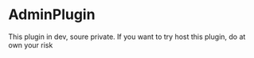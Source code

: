 # AdminPlugin

This plugin in dev, soure private. If you want to try host this plugin, do at own your risk
